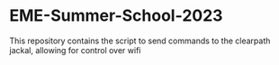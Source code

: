 # EME-Summer-School-2023

This repository contains the script to send commands to the clearpath jackal, allowing for control over wifi
